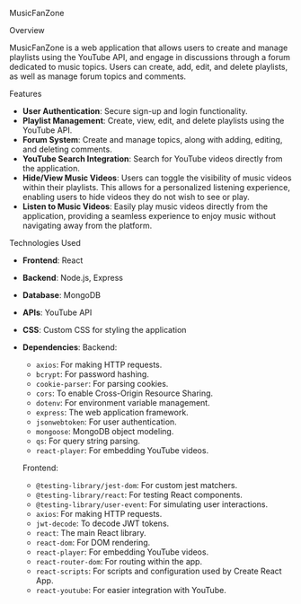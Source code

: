MusicFanZone

Overview

MusicFanZone is a web application that allows users to create and manage playlists using the YouTube API, and engage in discussions through a forum dedicated to music topics. Users can create, add, edit, and delete playlists, as well as manage forum topics and comments.

Features
- **User Authentication**: Secure sign-up and login functionality.
- **Playlist Management**: Create, view, edit, and delete playlists using the YouTube API.
- **Forum System**: Create and manage topics, along with adding, editing, and deleting comments.
- **YouTube Search Integration**: Search for YouTube videos directly from the application.
- **Hide/View Music Videos**: Users can toggle the visibility of music videos within their playlists. This allows for a personalized listening experience, enabling users to hide videos they do not wish to see or play.
- **Listen to Music Videos**: Easily play music videos directly from the application, providing a seamless experience to enjoy music without navigating away from the platform.

Technologies Used
- **Frontend**: React
- **Backend**: Node.js, Express
- **Database**: MongoDB
- **APIs**: YouTube API
- **CSS**: Custom CSS for styling the application

- **Dependencies**: 
  Backend:
    - `axios`: For making HTTP requests.
    - `bcrypt`: For password hashing.
    - `cookie-parser`: For parsing cookies.
    - `cors`: To enable Cross-Origin Resource Sharing.
    - `dotenv`: For environment variable management.
    - `express`: The web application framework.
    - `jsonwebtoken`: For user authentication.
    - `mongoose`: MongoDB object modeling.
    - `qs`: For query string parsing.
    - `react-player`: For embedding YouTube videos.
  
  Frontend:
    - `@testing-library/jest-dom`: For custom jest matchers.
    - `@testing-library/react`: For testing React components.
    - `@testing-library/user-event`: For simulating user interactions.
    - `axios`: For making HTTP requests.
    - `jwt-decode`: To decode JWT tokens.
    - `react`: The main React library.
    - `react-dom`: For DOM rendering.
    - `react-player`: For embedding YouTube videos.
    - `react-router-dom`: For routing within the app.
    - `react-scripts`: For scripts and configuration used by Create React App.
    - `react-youtube`: For easier integration with YouTube.
  